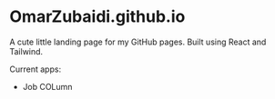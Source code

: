 # OmarZubaidi.github.io

A cute little landing page for my GitHub pages. Built using React and Tailwind.

Current apps:

- Job COLumn
